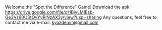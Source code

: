 Welcome the "Spot the Difference" Game!
Download the apk: https://drive.google.com/file/d/1BjyLMIEsb-Ge3Vs60UStQvYyRlNzAX3y/view?usp=sharing
Any questions, feel free to contact me via e-mail: kyozdemir@gmail.com
